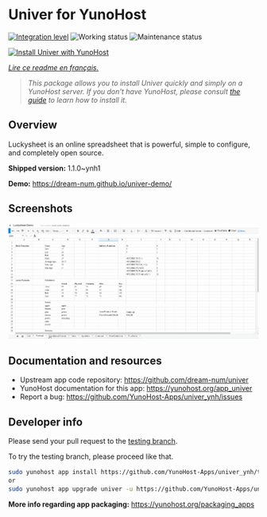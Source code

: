 <!--
N.B.: This README was automatically generated by https://github.com/YunoHost/apps/tree/master/tools/README-generator
It shall NOT be edited by hand.
-->

# Univer for YunoHost

[![Integration level](https://dash.yunohost.org/integration/univer.svg)](https://dash.yunohost.org/appci/app/univer) ![Working status](https://ci-apps.yunohost.org/ci/badges/univer.status.svg) ![Maintenance status](https://ci-apps.yunohost.org/ci/badges/univer.maintain.svg)

[![Install Univer with YunoHost](https://install-app.yunohost.org/install-with-yunohost.svg)](https://install-app.yunohost.org/?app=univer)

*[Lire ce readme en français.](./README_fr.md)*

> *This package allows you to install Univer quickly and simply on a YunoHost server.
If you don't have YunoHost, please consult [the guide](https://yunohost.org/#/install) to learn how to install it.*

## Overview

Luckysheet is an online spreadsheet that is powerful, simple to configure, and completely open source.


**Shipped version:** 1.1.0~ynh1

**Demo:** https://dream-num.github.io/univer-demo/

## Screenshots

![Screenshot of Univer](./doc/screenshots/screenshot.gif)

## Documentation and resources

* Upstream app code repository: <https://github.com/dream-num/univer>
* YunoHost documentation for this app: <https://yunohost.org/app_univer>
* Report a bug: <https://github.com/YunoHost-Apps/univer_ynh/issues>

## Developer info

Please send your pull request to the [testing branch](https://github.com/YunoHost-Apps/univer_ynh/tree/testing).

To try the testing branch, please proceed like that.

``` bash
sudo yunohost app install https://github.com/YunoHost-Apps/univer_ynh/tree/testing --debug
or
sudo yunohost app upgrade univer -u https://github.com/YunoHost-Apps/univer_ynh/tree/testing --debug
```

**More info regarding app packaging:** <https://yunohost.org/packaging_apps>
